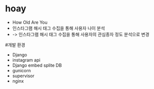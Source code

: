 # hoay
- How Old Are You
- 인스타그램 해시 태그 수집을 통해 사용자 나이 분석 
 -   -> 인스타그램 해시 태그 수집을 통해 사용자의 관심종자 정도 분석으로 변경 

#개발 환경
- Django 
- instagram api
- Django embed splite DB
- gunicorn
- supervisor 
- nginx
